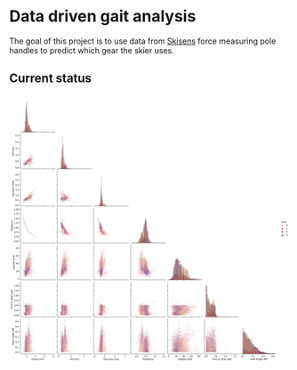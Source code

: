 # Data driven gait analysis
The goal of this project is to use data from [Skisens](https://skisens.com) force measuring pole handles to predict which gear the skier uses.

## Current status
![Status](/figures/Gait_analysis.png)
